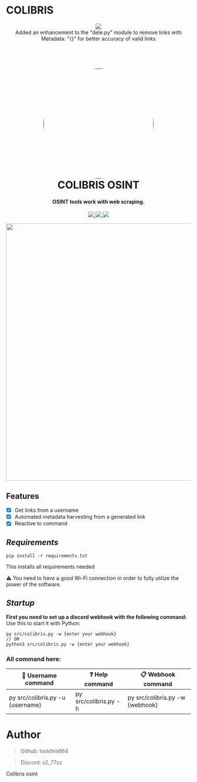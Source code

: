 # COLIBRIS
<p align="center">
  <img src="https://img.shields.io/badge/last%20update-10%2F09%2F24-red">
  <br>
Added an enhancement to the "dele.py" module to remove links with Metadata: "{}" for better accuracy of valid links

<h1 align="center">
  <br>
  <a href="">
    <img src="photo/logo.png" width=300 style="border-radius:50%">
  </a> 
  </div>
  <br>
  COLIBRIS OSINT
  <br>
</h1>

<h4 align="center">OSINT tools work with web scraping.</h4>

<p align="center">
  <a href="">
    <img src="https://img.shields.io/badge/version-v1.8-blue">
  </a>
  <a href="">
    <img src="https://img.shields.io/badge/platform-windows%2Fmacos%2Flinux-lightgrey">
  </a>
  <a href="">
      <img src="https://img.shields.io/badge/format-Python 3.11-l">
  </a>
</p>

<p align="center">
  <img src="photo/1.png" width=700>
</p>


## **Features**
- [x] Get links from a username
- [X] Automated metadata harvesting from a generated link 
- [X] Reactive to command

## **_Requirements_**
```
pip install -r requirements.txt
```
This installs all requirements needed

⚠️ You need to have a good Wi-Fi connection in order to fully utilize the power of the software.


## **_Startup_**
**First you need to set up a discord webhook with the following command:**
Use this to start it with Python:
```
py src/colibris.py -w {enter your webhook}
// OR
python3 src/colibris.py -w {enter your webhook}
```


### All command here:
| **👀 Username command** | **❓ Help command** | **📋 Webhook command** |
| ------------- | -------------|------------- | 
| py src/colibris.py -u {username}| py src/colibris.py -h | py src/colibris.py -w {webhook}| 

# Author

> Github: lookthis664

> Discord: s2_77zz

Colibris osint

